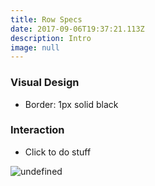 ```yaml
---
title: Row Specs
date: 2017-09-06T19:37:21.113Z
description: Intro
image: null
---
```

### Visual Design
* Border: 1px solid black

### Interaction
* Click to do stuff

![undefined](/img/Sample_IncompatibleUnsavedCell.png)
